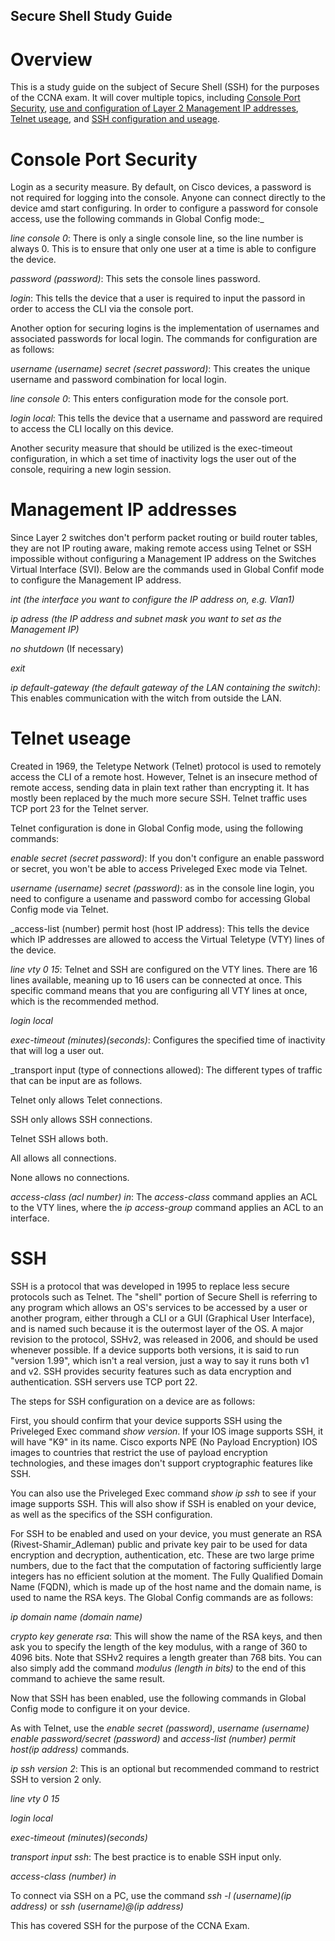 ## Secure Shell Study Guide

# Overview

This is a study guide on the subject of Secure Shell (SSH) for the purposes of the CCNA exam. It will cover multiple topics, including [Console Port Security](#console-port-security), [use and configuration of Layer 2 Management IP addresses](#management-ip-addresses), [Telnet useage](#telnet-useage), and [SSH configuration and useage](#ssh).

# Console Port Security

Login as a security measure. By default, on Cisco devices, a password is not required for logging into the console. Anyone can connect directly to the device amd start configuring. In order to configure a password for console access, use the following commands in Global Config mode:_

_line console 0_: There is only a single console line, so the line number is always 0. This is to ensure that only one user at a time is able to configure the device.

_password (password)_: This sets the console lines password.

_login_: This tells the device that a user is required to input the passord in order to access the CLI via the console port.

Another option for securing logins is the implementation of usernames and associated passwords for local login. The commands for configuration are as follows:

_username (username) secret (secret password)_: This creates the unique username and password combination for local login.

_line console 0_: This enters configuration mode for the console port.

_login local_: This tells the device that a username and password are required to access the CLI locally on this device.

Another security measure that should be utilized is the exec-timeout configuration, in which a set time of inactivity logs the user out of the console, requiring a new login session.

# Management IP addresses

Since Layer 2 switches don't perform packet routing or build router tables, they are not IP routing aware, making remote access using Telnet or SSH impossible without configuring a Management IP address on the Switches Virtual Interface (SVI). Below are the commands used in Global Confif mode to configure the Management IP address.

_int (the interface you want to configure the IP address on, e.g. Vlan1)_

_ip adress (the IP address and subnet mask you want to set as the Management IP)_

_no shutdown_ (If necessary)

_exit_

_ip default-gateway (the default gateway of the LAN containing the switch)_: This enables communication with the witch from outside the LAN.

# Telnet useage

Created in 1969, the Teletype Network (Telnet) protocol is used to remotely access the CLI of a remote host. However, Telnet is an insecure method of remote access, sending data in plain text rather than encrypting it. It has mostly been replaced by the much more secure SSH. Telnet traffic uses TCP port 23 for the Telnet server.

Telnet configuration is done in Global Config mode, using the following commands:

_enable secret (secret password)_: If you don't configure an enable password or secret, you won't be able to access Priveleged Exec mode via Telnet.

_username (username) secret (password)_: as in the console line login, you need to configure a usename and password combo for accessing Global Config mode via Telnet.

_access-list (number) permit host (host IP address): This tells the device which IP addresses are allowed to access the Virtual Teletype (VTY) lines of the device. 

_line vty 0 15_: Telnet and SSH are configured on the VTY lines. There are 16 lines available, meaning up to 16 users can be connected at once. This specific command means that you are configuring all VTY lines at once, which is the recommended method.

_login local_

_exec-timeout (minutes)(seconds)_: Configures the specified time of inactivity that will log a user out.

_transport input (type of connections allowed): The different types of traffic that can be input are as follows. 

Telnet only allows Telet connections.

SSH only allows SSH connections.

Telnet SSH allows both.

All allows all connections.

None allows no connections.

_access-class (acl number) in_: The _access-class_ command applies an ACL to the VTY lines, where the _ip access-group_ command applies an ACL to an interface.

# SSH

SSH is a protocol that was developed in 1995 to replace less secure protocols such as Telnet. The "shell" portion of Secure Shell is referring to any program which allows an OS's services to be accessed by a user or another program, either through a CLI or a GUI (Graphical User Interface), and is named such because it is the outermost layer of the OS. A major revision to the protocol, SSHv2, was released in 2006, and should be used whenever possible. If a device supports both versions, it is said to run "version 1.99", which isn't a real version, just a way to say it runs both v1 and v2. SSH provides security features such as data encryption and authentication. SSH servers use TCP port 22.

The steps for SSH configuration on a device are as follows:

First, you should confirm that your device supports SSH using the Priveleged Exec command _show version_. If your IOS image supports SSH, it will have "K9" in its name. Cisco exports NPE (No Payload Encryption) IOS images to countries that restrict the use of payload encryption technologies, and these images don't support cryptographic features like SSH.

You can also use the Priveleged Exec command _show ip ssh_ to see if your image supports SSH. This will also show if SSH is enabled on your device, as well as the specifics of the SSH configuration.

For SSH to be enabled and used on your device, you must generate an RSA (Rivest-Shamir_Adleman) public and private key pair to be used for data encryption and decryption, authentication, etc. These are two large prime numbers, due to the fact that the computation of factoring sufficiently large integers has no efficient solution at the moment. The Fully Qualified Domain Name (FQDN), which is made up of the host name and the domain name, is used to name the RSA keys. The Global Config commands are as follows:

_ip domain name (domain name)_

_crypto key generate rsa_: This will show the name of the RSA keys, and then ask you to specify the length of the key modulus, with a range of 360 to 4096 bits. Note that SSHv2 requires a length greater than 768 bits. You can also simply add the command _modulus (length in bits)_ to the end of this command to achieve the same result.

Now that SSH has been enabled, use the following commands in Global Config mode to configure it on your device.

As with Telnet, use the _enable secret (password)_, _username (username) enable password/secret (password)_ and _access-list (number) permit host(ip address)_ commands.

_ip ssh version 2_: This is an optional but recommended command to restrict SSH to version 2 only.

_line vty 0 15_

_login local_

_exec-timeout (minutes)(seconds)_

_transport input ssh_: The best practice is to enable SSH input only.

_access-class (number) in_

To connect via SSH on a PC, use the command _ssh -l (username)(ip address)_ or _ssh (username)@(ip address)_ 

This has covered SSH for the purpose of the CCNA Exam.
